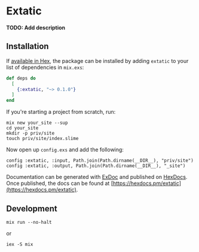 # Extatic

**TODO: Add description**

## Installation

If [available in Hex](https://hex.pm/docs/publish), the package can be installed
by adding `extatic` to your list of dependencies in `mix.exs`:

```elixir
def deps do
  [
    {:extatic, "~> 0.1.0"}
  ]
end
```

If you're starting a project from scratch, run:

```
mix new your_site --sup
cd your_site
mkdir -p priv/site
touch priv/site/index.slime
```

Now open up `config.exs` and add the following:

```
config :extatic, :input, Path.join(Path.dirname(__DIR__), "priv/site")
config :extatic, :output, Path.join(Path.dirname(__DIR__), "_site")
```

Documentation can be generated with [ExDoc](https://github.com/elixir-lang/ex_doc)
and published on [HexDocs](https://hexdocs.pm). Once published, the docs can
be found at [https://hexdocs.pm/extatic](https://hexdocs.pm/extatic).

## Development

```
mix run --no-halt
```

or

```
iex -S mix
```
